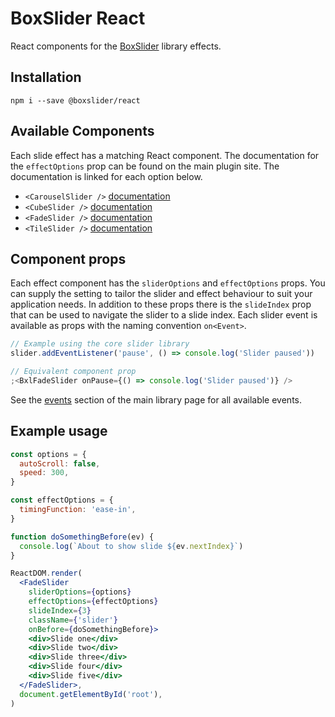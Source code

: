 # BoxSlider React

React components for the [BoxSlider](https://github.com/boxslider/slider) library effects.

## Installation

`npm i --save @boxslider/react`

## Available Components

Each slide effect has a matching React component. The documentation for the `effectOptions` prop can be found on the
main plugin site. The documentation is linked for each option below.

- `<CarouselSlider />` [documentation](https://github.com/boxslider/slider#carouselslider)
- `<CubeSlider />` [documentation](https://github.com/boxslider/slider#cubeslider)
- `<FadeSlider />` [documentation](https://github.com/boxslider/slider#fadeslider)
- `<TileSlider />` [documentation](https://github.com/boxslider/slider#tileslider)

## Component props

Each effect component has the `sliderOptions` and `effectOptions` props. You can supply the setting
to tailor the slider and effect behaviour to suit your application needs. In addition to these props
there is the `slideIndex` prop that can be used to navigate the slider to a slide index. Each slider
event is available as props with the naming convention `on<Event>`.

```jsx
// Example using the core slider library
slider.addEventListener('pause', () => console.log('Slider paused'))

// Equivalent component prop
;<BxlFadeSlider onPause={() => console.log('Slider paused')} />
```

See the [events](https://github.com/boxslider/slider#events) section of the main library page for all available events.

## Example usage

```jsx
const options = {
  autoScroll: false,
  speed: 300,
}

const effectOptions = {
  timingFunction: 'ease-in',
}

function doSomethingBefore(ev) {
  console.log(`About to show slide ${ev.nextIndex}`)
}

ReactDOM.render(
  <FadeSlider
    sliderOptions={options}
    effectOptions={effectOptions}
    slideIndex={3}
    className={'slider'}
    onBefore={doSomethingBefore}>
    <div>Slide one</div>
    <div>Slide two</div>
    <div>Slide three</div>
    <div>Slide four</div>
    <div>Slide five</div>
  </FadeSlider>,
  document.getElementById('root'),
)
```
